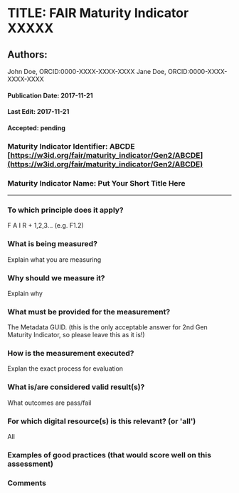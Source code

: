 # TITLE:  FAIR Maturity Indicator XXXXX

## Authors: 
John Doe, ORCID:0000-XXXX-XXXX-XXXX
Jane Doe, ORCID:0000-XXXX-XXXX-XXXX


#### Publication Date: 2017-11-21
#### Last Edit: 2017-11-21
#### Accepted: pending


### Maturity Indicator Identifier: ABCDE [https://w3id.org/fair/maturity_indicator/Gen2/ABCDE](https://w3id.org/fair/maturity_indicator/Gen2/ABCDE)

### Maturity Indicator Name:   Put Your Short Title Here

----

### To which principle does it apply?
F A I R + 1,2,3...  (e.g. F1.2)

### What is being measured?
Explain what you are measuring

### Why should we measure it?
Explain why

### What must be provided for the measurement?
The Metadata GUID.
(this is the only acceptable answer for 2nd Gen Maturity Indicator, so please leave this as it is!)


### How is the measurement executed?
Explan the exact process for evaluation

### What is/are considered valid result(s)?
What outcomes are pass/fail

### For which digital resource(s) is this relevant? (or 'all')
All

### Examples of good practices (that would score well on this assessment)


### Comments
